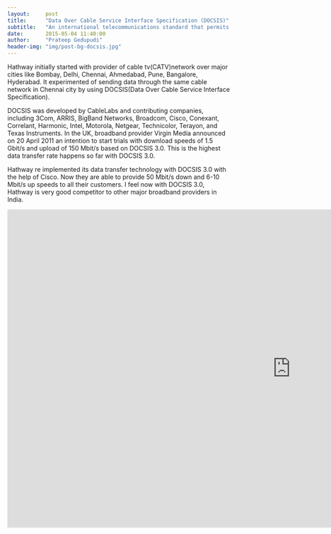 ```yaml
---
layout:     post
title:      "Data Over Cable Service Interface Specification (DOCSIS)"
subtitle:   "An international telecommunications standard that permits the addition of high-bandwidth data transfer to an existing cable TV (CATV) system"
date:       2015-05-04 11:40:00
author:     "Prateep Gedupudi"
header-img: "img/post-bg-docsis.jpg"
---
```


<p>Hathway initially started with provider of cable tv(CATV)network over major cities like Bombay, Delhi, Chennai, Ahmedabad, Pune, Bangalore, Hyderabad. It experimented of sending data through the same cable network in Chennai city by using DOCSIS(Data Over Cable Service Interface Specification).</p>

<p>DOCSIS was developed by CableLabs and contributing companies, including 3Com, ARRIS, BigBand Networks, Broadcom, Cisco, Conexant, Correlant, Harmonic, Intel, Motorola, Netgear, Technicolor, Terayon, and Texas Instruments. In the UK, broadband provider Virgin Media announced on 20 April 2011 an intention to start trials with download speeds of 1.5 Gbit/s and upload of 150 Mbit/s based on DOCSIS 3.0. This is the highest data transfer rate happens so far with DOCSIS 3.0.</p>

<p>Hathway re implemented its data transfer technology with DOCSIS 3.0 with the help of Cisco. Now they are able to provide 50 Mbit/s down and 6-10 Mbit/s up speeds to all their customers. I feel now with DOCSIS 3.0, Hathway is very good competitor to other major broadband providers in India.</p>

<div class="embed-responsive embed-responsive-16by9">
	<iframe width="1280" height="720" src="https://www.youtube.com/embed/2nryBe4chqs" frameborder="0" allowfullscreen></iframe>
</div>

